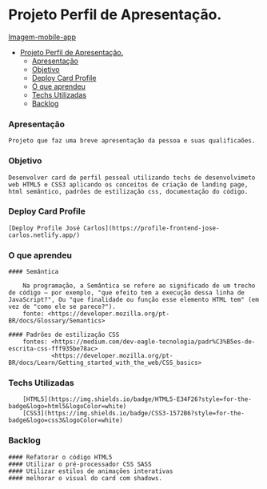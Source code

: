 # Projeto Perfil de Apresentação.

[Imagem-mobile-app](assets/mobile.jpg)

- [Projeto Perfil de Apresentação.](#projeto-perfil-de-apresentação)
    - [Apresentação](#apresentação)
    - [Objetivo](#objetivo)
    - [Deploy Card Profile](#deploy-card-profile)
    - [O que aprendeu](#o-que-aprendeu)
    - [Techs Utilizadas](#techs-utilizadas)
    - [Backlog](#backlog)

### Apresentação

    Projeto que faz uma breve apresentação da pessoa e suas qualificaões.

### Objetivo

    Desenvolver card de perfil pessoal utilizando techs de desenvolvimeto web HTML5 e CSS3 aplicando os conceitos de criação de landing page, html semântico, padrões de estilização css, documentação do código.

### Deploy Card Profile

    [Deploy Profile José Carlos](https://profile-frontend-jose-carlos.netlify.app/)

### O que aprendeu

    #### Semântica

        Na programação, a Semântica se refere ao significado de um trecho de código — por exemplo, "que efeito tem a execução dessa linha de JavaScript?", Ou "que finalidade ou função esse elemento HTML tem" (em vez de "como ele se parece?").
        fonte: <https://developer.mozilla.org/pt-BR/docs/Glossary/Semantics>

    #### Padrões de estilização CSS
        fontes: <https://medium.com/dev-eagle-tecnologia/padr%C3%B5es-de-escrita-css-fff935be78ac>
                <https://developer.mozilla.org/pt-BR/docs/Learn/Getting_started_with_the_web/CSS_basics>

### Techs Utilizadas

        [HTML5](https://img.shields.io/badge/HTML5-E34F26?style=for-the-badge&logo=html5&logoColor=white)
        [CSS3](https://img.shields.io/badge/CSS3-1572B6?style=for-the-badge&logo=css3&logoColor=white)

### Backlog

    #### Refatorar o código HTML5
    #### Utilizar o pré-processador CSS SASS
    #### Utilizar estilos de animações interativas
    #### melhorar o visual do card com shadows.
